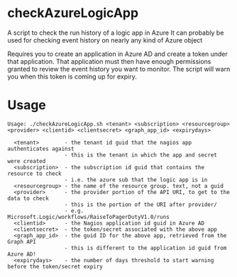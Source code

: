 # checkAzureLogicApp

A script to check the run history of a logic app in Azure
It can probably be used for checking event history on nearly any kind of Azure object

Requires you to create an application in Azure AD and create a token under that application. That application must then have enough permissions granted to review the event history you want to monitor. The script will warn you when this token is coming up for expiry.

# Usage
```
Usage: ./checkAzureLogicApp.sh <tenant> <subscription> <resourcegroup> <provider> <clientid> <clientsecret> <graph_app_id> <expirydays>

  <tenant>        - the tenant id guid that the nagios app authenticates against
                  - this is the tenant in which the app and secret were created
  <subscription>  - the subscription id guid that contains the resource to check
                  - i.e. the azure sub that the logic app is in
  <resourcegroup> - the name of the resource group. text, not a guid
  <provider>      - the provider portion of the API URI, to get to the data to check
                  - this is the portion of the URI after provider/
                  - e.g. Microsoft.Logic/workflows/RaiseToPagerDutyV1.0/runs
  <clientid>      - the Nagios application id guid in Azure AD
  <clientsecret>  - the token/secret associated with the above app
  <graph_app_id>  - the guid ID for the above app, retrieved from the Graph API
                  - this is different to the application id guid from Azure AD!
  <expirydays>    - the number of days threshold to start warning before the token/secret expiry
